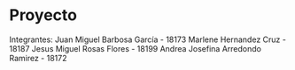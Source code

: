# Proyecto
Integrantes:
Juan Miguel Barbosa García - 18173
Marlene Hernandez Cruz - 18187
Jesus Miguel Rosas Flores - 18199
Andrea Josefina Arredondo Ramirez - 18172
